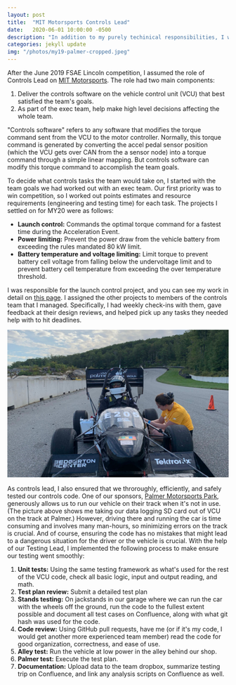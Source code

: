```yaml
---
layout: post
title:  "MIT Motorsports Controls Lead"
date:   2020-06-01 10:00:00 -0500
description: "In addition to my purely techinical responsibilities, I was the Controls Lead for the MY20 vehicle and served on the exec team."
categories: jekyll update
img: "/photos/my19-palmer-cropped.jpeg"
---
```


After the June 2019 FSAE Lincoln competition, I assumed the role of Controls Lead on [MIT Motorsports](https://fsae.mit.edu/). The role had two main components:
1. Deliver the controls software on the vehicle control unit (VCU) that best satisfied the team's goals.
2. As part of the exec team, help make high level decisions affecting the whole team.

"Controls software" refers to any software that modifies the torque command sent from the VCU to the motor controller. Normally, this torque command is generated by converting the accel pedal sensor position (which the VCU gets over CAN from the a sensor node) into a torque command through a simple linear mapping. But controls software can modify this torque command to accomplish the team goals.

To decide what controls tasks the team would take on, I started with the team goals we had worked out with an exec team. Our first priority was to win competition, so I worked out points estimates and resource requirements (engineering and testing time) for each task. The projects I settled on for MY20 were as follows:
* **Launch control:** Commands the optimal torque command for a fastest time during the Acceleration Event.
* **Power limiting:** Prevent the power draw from the vehicle battery from exceeding the rules mandated 80 kW limit.
* **Battery temperature and voltage limiting:** Limit torque to prevent battery cell voltage from falling below the undervoltage limit and to prevent battery cell temperature from exceeding the over temperature threshold.

I was responsible for the launch control project, and you can see my work in detail on [this page](my20-launch-control). I assigned the other projects to members of the controls team that I managed. Specifically, I had weekly check-ins with them, gave feedback at their design reviews, and helped pick up any tasks they needed help with to hit deadlines.

<p>
<img src="/photos/my19-palmer-cropped.jpeg">
</p>

As controls lead, I also ensured that we throroughly, efficiently, and safely tested our controls code. One of our sponsors, [Palmer Motorsports Park](palmermotorsportspark.com), generously allows us to run our vehicle on their track when it's not in use. (The picture above shows me taking our data logging SD card out of VCU on the track at Palmer.) However, driving there and running the car is time consuming and involves many man-hours, so minimizing errors on the track is crucial. And of course, ensuring the code has no mistakes that might lead to a dangerous situation for the driver or the vehicle is crucial. With the help of our Testing Lead, I implemented the following process to make ensure our testing went smoothly:
1. **Unit tests:** Using the same testing framework as what's used for the rest of the VCU code, check all basic logic, input and output reading, and math.
2. **Test plan review:** Submit a detailed test plan
3. **Stands testing:** On jackstands in our garage where we can run the car with the wheels off the ground, run the code to the fullest extent possible and document all test cases on Confluence, along with what git hash was used for the code. 
4. **Code review:** Using GitHub pull requests, have me (or if it's my code, I would get another more experienced team member) read the code for good organization, correctness, and ease of use.
5. **Alley test:** Run the vehicle at low power in the alley behind our shop.
6. **Palmer test:** Execute the test plan.
7. **Documentation:** Upload data to the team dropbox, summarize testing trip on Confluence, and link any analysis scripts on Confluence as well.


